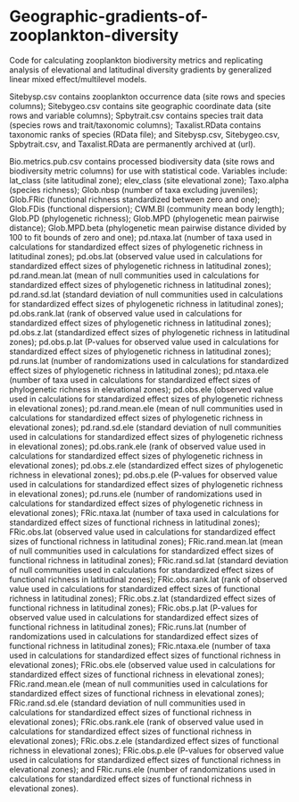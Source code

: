 # Geographic-gradients-of-zooplankton-diversity
Code for calculating zooplankton biodiversity metrics and replicating analysis of elevational and latitudinal diversity gradients by generalized linear mixed effect/multilevel models.

Sitebysp.csv contains zooplankton occurrence data (site rows and species columns);
Sitebygeo.csv contains site geographic coordinate data (site rows and variable columns);
Spbytrait.csv contains species trait data (species rows and trait/taxonomic columns);
Taxalist.RData contains taxonomic ranks of species (RData file); and
Sitebysp.csv, Sitebygeo.csv, Spbytrait.csv, and Taxalist.RData are permanently archived at (url).

Bio.metrics.pub.csv contains processed biodiversity data (site rows and biodiversity metric columns) for use with statistical code. 
Variables include:
lat_class (site latitudinal zone);
elev_class (site elevational zone);
Taxo.alpha (species richness);
Glob.nbsp (number of taxa excluding juveniles);
Glob.FRic (functional richness standardized between zero and one);
Glob.FDis (functional dispersion);
CWM.Bl (community mean body length);
Glob.PD (phylogenetic richness);
Glob.MPD (phylogenetic mean pairwise distance);
Glob.MPD.beta (phylogenetic mean pairwise distance divided by 100 to fit bounds of zero and one);
pd.ntaxa.lat (number of taxa used in calculations for standardized effect sizes of phylogenetic richness in latitudinal zones);
pd.obs.lat (observed value used in calculations for standardized effect sizes of phylogenetic richness in latitudinal zones);
pd.rand.mean.lat (mean of null communities used in calculations for standardized effect sizes of phylogenetic richness in latitudinal zones);
pd.rand.sd.lat (standard deviation of null communities used in calculations for standardized effect sizes of phylogenetic richness in latitudinal zones);
pd.obs.rank.lat (rank of observed value used in calculations for standardized effect sizes of phylogenetic richness in latitudinal zones);
pd.obs.z.lat (standardized effect sizes of phylogenetic richness in latitudinal zones);
pd.obs.p.lat (P-values for observed value used in calculations for standardized effect sizes of phylogenetic richness in latitudinal zones);
pd.runs.lat (number of randomizations used in calculations for standardized effect sizes of phylogenetic richness in latitudinal zones);
pd.ntaxa.ele (number of taxa used in calculations for standardized effect sizes of phylogenetic richness in elevational zones);
pd.obs.ele (observed value used in calculations for standardized effect sizes of phylogenetic richness in elevational zones);
pd.rand.mean.ele (mean of null communities used in calculations for standardized effect sizes of phylogenetic richness in elevational zones);
pd.rand.sd.ele (standard deviation of null communities used in calculations for standardized effect sizes of phylogenetic richness in elevational zones);
pd.obs.rank.ele (rank of observed value used in calculations for standardized effect sizes of phylogenetic richness in elevational zones);
pd.obs.z.ele (standardized effect sizes of phylogenetic richness in elevational zones);
pd.obs.p.ele (P-values for observed value used in calculations for standardized effect sizes of phylogenetic richness in elevational zones);
pd.runs.ele (number of randomizations used in calculations for standardized effect sizes of phylogenetic richness in elevational zones);
FRic.ntaxa.lat (number of taxa used in calculations for standardized effect sizes of functional richness in latitudinal zones);
FRic.obs.lat (observed value used in calculations for standardized effect sizes of functional richness in latitudinal zones);
FRic.rand.mean.lat (mean of null communities used in calculations for standardized effect sizes of functional richness in latitudinal zones);
FRic.rand.sd.lat (standard deviation of null communities used in calculations for standardized effect sizes of functional richness in latitudinal zones);
FRic.obs.rank.lat (rank of observed value used in calculations for standardized effect sizes of functional richness in latitudinal zones);
FRic.obs.z.lat (standardized effect sizes of functional richness in latitudinal zones);
FRic.obs.p.lat (P-values for observed value used in calculations for standardized effect sizes of functional richness in latitudinal zones);
FRic.runs.lat (number of randomizations used in calculations for standardized effect sizes of functional richness in latitudinal zones);
FRic.ntaxa.ele (number of taxa used in calculations for standardized effect sizes of functional richness in elevational zones);
FRic.obs.ele (observed value used in calculations for standardized effect sizes of functional richness in elevational zones);
FRic.rand.mean.ele (mean of null communities used in calculations for standardized effect sizes of functional richness in elevational zones);
FRic.rand.sd.ele (standard deviation of null communities used in calculations for standardized effect sizes of functional richness in elevational zones);
FRic.obs.rank.ele (rank of observed value used in calculations for standardized effect sizes of functional richness in elevational zones);
FRic.obs.z.ele (standardized effect sizes of functional richness in elevational zones);
FRic.obs.p.ele (P-values for observed value used in calculations for standardized effect sizes of functional richness in elevational zones); and
FRic.runs.ele (number of randomizations used in calculations for standardized effect sizes of functional richness in elevational zones).
